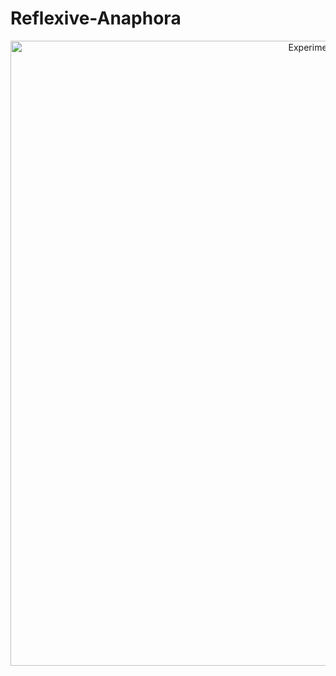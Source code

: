 # Reflexive-Anaphora


<p align="center">
    <img width="1000" src="(https://github.com/luk27182/Reflexive-Anaphora/blob/main/Figures/Experiment_Results_061423-Removing_Female_Names-WITHOUT_HIMSELF.png)" alt="Experiment Results">
</p>
